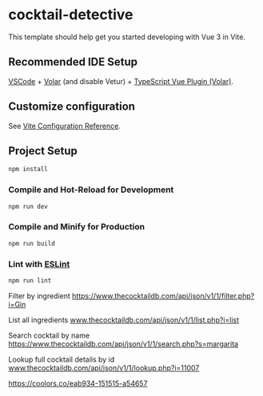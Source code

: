 # cocktail-detective

This template should help get you started developing with Vue 3 in Vite.

## Recommended IDE Setup

[VSCode](https://code.visualstudio.com/) + [Volar](https://marketplace.visualstudio.com/items?itemName=Vue.volar) (and disable Vetur) + [TypeScript Vue Plugin (Volar)](https://marketplace.visualstudio.com/items?itemName=Vue.vscode-typescript-vue-plugin).

## Customize configuration

See [Vite Configuration Reference](https://vitejs.dev/config/).

## Project Setup

```sh
npm install
```

### Compile and Hot-Reload for Development

```sh
npm run dev
```

### Compile and Minify for Production

```sh
npm run build
```

### Lint with [ESLint](https://eslint.org/)

```sh
npm run lint
```


Filter by ingredient
https://www.thecocktaildb.com/api/json/v1/1/filter.php?i=Gin

List all ingredients
www.thecocktaildb.com/api/json/v1/1/list.php?i=list

Search cocktail by name
https://www.thecocktaildb.com/api/json/v1/1/search.php?s=margarita

Lookup full cocktail details by id
www.thecocktaildb.com/api/json/v1/1/lookup.php?i=11007


https://coolors.co/eab934-151515-a54657